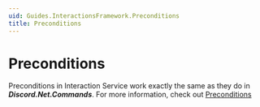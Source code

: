 ```yaml
---
uid: Guides.InteractionsFramework.Preconditions
title: Preconditions
---
```


# Preconditions

Preconditions in Interaction Service work exactly the same as they do in ***Discord.Net.Commands***. For more information, check out [Preconditions](../commands/preconditions.md)